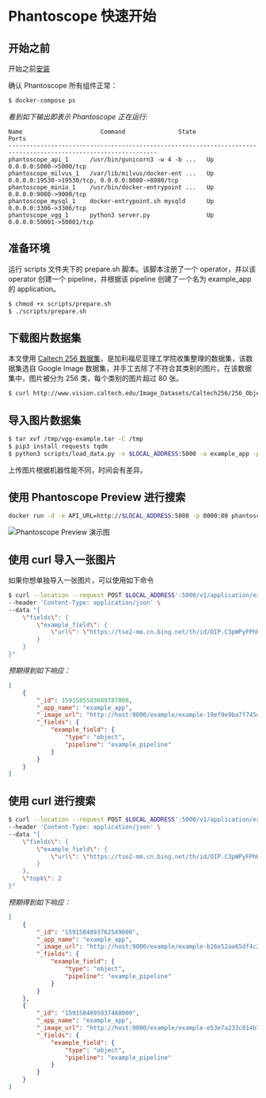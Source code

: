 # Phantoscope 快速开始
## 开始之前
开始之前[安装](..\..\..\..\README_CN.md#安装)

确认 Phantoscope 所有组件正常：
```bash 
$ docker-compose ps
```

*看到如下输出即表示 Phantoscope 正在运行:*
```
Name                      Command               State                        Ports
----------------------------------------------------------------------------------------------------------------
phantoscope_api_1      /usr/bin/gunicorn3 -w 4 -b ...   Up      0.0.0.0:5000->5000/tcp
phantoscope_milvus_1   /var/lib/milvus/docker-ent ...   Up      0.0.0.0:19530->19530/tcp, 0.0.0.0:8080->8080/tcp
phantoscope_minio_1    /usr/bin/docker-entrypoint ...   Up      0.0.0.0:9000->9000/tcp
phantoscope_mysql_1    docker-entrypoint.sh mysqld      Up      0.0.0.0:3306->3306/tcp
phantoscope_vgg_1      python3 server.py                Up      0.0.0.0:50001->50001/tcp
```


## 准备环境

运行 scripts 文件夹下的 prepare.sh 脚本。该脚本注册了一个 operator，并以该 operator 创建一个 pipeline，并根据该 pipeline 创建了一个名为 example_app 的 application。
```bash
$ chmod +x scripts/prepare.sh
$ ./scripts/prepare.sh
```

## 下载图片数据集
本文使用 [Caltech 256 数据集](https://www.kaggle.com/jessicali9530/caltech256)，是加利福尼亚理工学院收集整理的数据集，该数据集选自 Google Image 数据集，并手工去除了不符合其类别的图片。在该数据集中，图片被分为 256 类，每个类别的图片超过 80 张。
```bash
$ curl http://www.vision.caltech.edu/Image_Datasets/Caltech256/256_ObjectCategories.tar -o /tmp/vgg-example.tar
```

## 导入图片数据集
```bash
$ tar xvf /tmp/vgg-example.tar -C /tmp
$ pip3 install requests tqdm
$ python3 scripts/load_data.py -s $LOCAL_ADDRESS:5000 -a example_app -p example_pipeline -d /tmp/256_ObjectCategories
```
上传图片根据机器性能不同，时间会有差异。

## 使用 Phantoscope Preview 进行搜索

```bash
docker run -d -e API_URL=http://$LOCAL_ADDRESS:5000 -p 8000:80 phantoscope/preview:latest
```
![Phantoscope Preview 演示图](../../../../.github/preview.gif)



## 使用 curl 导入一张图片
如果你想单独导入一张图片，可以使用如下命令
``` bash
$ curl --location --request POST $LOCAL_ADDRESS':5000/v1/application/example_app/upload' \
--header 'Content-Type: application/json' \
--data "{
    \"fields\": {
        \"example_field\": {
            \"url\": \"https://tse2-mm.cn.bing.net/th/id/OIP.C3pWPyFPhBMiBeWoncc24QHaCq?w=300&h=108&c=7&o=5&dpr=2&pid=1.7\"
        }
    }
}"

```

*预期得到如下响应：*
```json
[
    {
        "_id": 1591585583689787000,
        "_app_name": "example_app",
        "_image_url": "http://host:9000/example/example-19ef9e9ba7f745dd90b2d9373c1aed56",
        "_fields": {
            "example_field": {
                "type": "object",
                "pipeline": "example_pipeline"
            }
        }
    }
]
```

## 使用 curl 进行搜索
```bash
$ curl --location --request POST $LOCAL_ADDRESS':5000/v1/application/example_app/search' \
--header 'Content-Type: application/json' \
--data "{
    \"fields\": {
        \"example_field\": {
            \"url\": \"https://tse2-mm.cn.bing.net/th/id/OIP.C3pWPyFPhBMiBeWoncc24QHaCq?w=300&h=108&c=7&o=5&dpr=2&pid=1.7\"
        }
    },
    \"topk\": 2
}"
```

*预期得到如下响应：*
```json
[
    {
        "_id": "1591584893762549000",
        "_app_name": "example_app",
        "_image_url": "http://host:9000/example/example-b26e52aa65df4c23bbd848e98df1f0a3",
        "_fields": {
            "example_field": {
                "type": "object",
                "pipeline": "example_pipeline"
            }
        }
    },
    {
        "_id": "1591584895837488000",
        "_app_name": "example_app",
        "_image_url": "http://host:9000/example/example-e53e7a233c814b7f825f7b58c2647501",
        "_fields": {
            "example_field": {
                "type": "object",
                "pipeline": "example_pipeline"
            }
        }
    }
]
```
